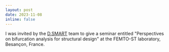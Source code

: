 ```yaml
---
layout: post
date: 2023-11-08
inline: false
---
```


I was invited by the [D.SMART](https://www.femto-st.fr/en/Research-departments/APPLIED-MECHANICS/Research-groups/d.smart-team) team to give a seminar entitled "Perspectives on bifurcation analysis for structural design" at the FEMTO-ST laboratory, Besançon, France.
